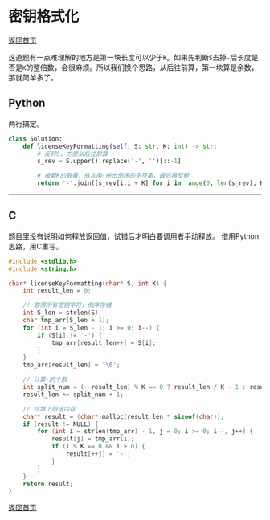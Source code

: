 <!--
 * @Author: Hiseh
 * @Date: 2019-12-12 18:10:23
 * @LastEditors: Hiseh
 * @LastEditTime: 2019-12-15 12:43:21
 * @Description: 密钥格式化
 -->
# 密钥格式化
[返回首页](../README.md)

这道题有一点难理解的地方是第一块长度可以少于`K`。如果先判断`S`去掉`-`后长度是否是`K`的整倍数，会很麻烦。所以我们换个思路，从后往前算，第一块算是余数，那就简单多了。
## Python
两行搞定。
```python
class Solution:
    def licenseKeyFormatting(self, S: str, K: int) -> str:
        # 反转S，方便从后往前算
        s_rev = S.upper().replace('-', '')[::-1]

        # 按着K的数量，依次用-拼出倒序的字符串，最后再反转
        return '-'.join([s_rev[i:i + K] for i in range(0, len(s_rev), K)])[::-1]
```
---

## C
题目里没有说明如何释放返回值，试错后才明白要调用者手动释放。
借用Python思路，用C重写。
```c
#include <stdlib.h>
#include <string.h>

char* licenseKeyFormatting(char* S, int K) {
    int result_len = 0;

    // 取得所有密钥字符，倒序存储
    int S_len = strlen(S);
    char tmp_arr[S_len + 1];
    for (int i = S_len - 1; i >= 0; i--) {
        if (S[i] != '-') {
            tmp_arr[result_len++] = S[i];
        }
    }
    tmp_arr[result_len] = '\0';

    // 计算-的个数
    int split_num = (--result_len) % K == 0 ? result_len / K - 1 : result_len / K;
    result_len += split_num + 1;

    // 在堆上申请内存
    char* result = (char*)malloc(result_len * sizeof(char));
    if (result != NULL) {
        for (int i = strlen(tmp_arr) - 1, j = 0; i >= 0; i--, j++) {
            result[j] = tmp_arr[i];
            if (i % K == 0 && i > 0) {
                result[++j] = '-';
            }
        }
    }
    return result;
}
```
[返回首页](../README.md)